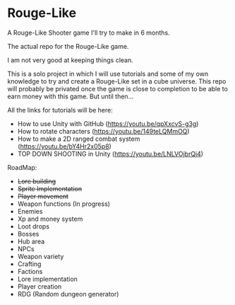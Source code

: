 # Rouge-Like
A Rouge-Like Shooter game I'll try to make in 6 months.

The actual repo for the Rouge-Like game.

I am not very good at keeping things clean.

This is a solo project in which I will use tutorials and some of my own knowledge to try and create a Rouge-Like set in a cube universe.
This repo will probably be privated once the game is close to completion to be able to earn money with this game. But until then...

All the links for tutorials will be here:
 - How to use Unity with GitHub (https://youtu.be/qpXxcvS-g3g)
 - How to rotate characters (https://youtu.be/149teLQMmOQ)
 - How to make a 2D ranged combat system (https://youtu.be/bY4Hr2x05p8)
 - TOP DOWN SHOOTING in Unity (https://youtu.be/LNLVOjbrQj4)
 
RoadMap:
 - ~~Lore building~~
 - ~~Sprite Implementation~~
 - ~~Player movement~~
 - Weapon functions (In progress)
 - Enemies
 - Xp and money system
 - Loot drops
 - Bosses
 - Hub area
 - NPCs
 - Weapon variety
 - Crafting
 - Factions
 - Lore implementation
 - Player creation
 - RDG (Random dungeon generator)
